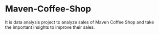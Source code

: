 # Maven-Coffee-Shop
It is data analysis project to analyze sales of Maven Coffee Shop and take the important insights to improve their sales.
